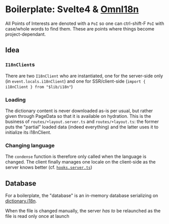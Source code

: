 # Boilerplate: Svelte4 & [OmnI18n](https://www.npmjs.com/package/omni18n)

All Points of Interests are denoted with a `PoI` so one can ctrl-shift-F `PoI` with case/whole words to find them. These are points where things become project-dependant.

## Idea

### `I18nClient`s

There are two `I18nClient` who are instantiated, one for the server-side only (in `event.locals.i18nClient`) and one for SSR/client-side (`import { i18nClient } from "$lib/i18n"`)

### Loading

The dictionary content is never downloaded as-is per usual, but rather given through PageData so that it is available on hydration.
This is the business of `routes/+layout.server.ts` and `routes/+layout.ts`: the former puts the "partial" loaded data (indeed everything) and the latter uses it to initialize its i18nClient.

### Changing language

The `condense` function is therefore only called when the language is changed. The client finally manages one locale on the client-side as the server knows better (cf. [`hooks.server.ts`](./src/hooks.server.ts))

## Database

For a boilerplate, the "database" is an in-memory database serializing on [dictionary.i18n](./dictionary.i18n).

When the file is changed manually, the server _has to_ be relaunched as the file is read only once at launch
